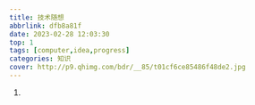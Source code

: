 ```yaml
---
title: 技术随想
abbrlink: dfb8a81f
date: 2023-02-28 12:03:30
top: 1
tags: [computer,idea,progress]
categories: 知识
cover: http://p9.qhimg.com/bdr/__85/t01cf6ce85486f48de2.jpg
---
```

1. 